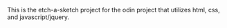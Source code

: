 This is the etch-a-sketch project for the odin project that utilizes html, css, and javascript/jquery.